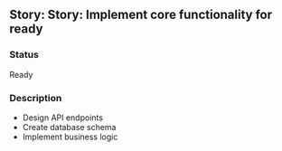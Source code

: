 ## Story: Story: Implement core functionality for ready

### Status

Ready

### Description

- Design API endpoints
- Create database schema
- Implement business logic


